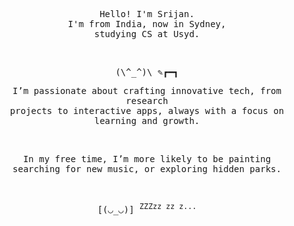 <p align="center">
  <samp>
    Hello! I'm Srijan. <br /> I'm from India, now in Sydney, <br /> studying CS at Usyd.
  </samp>
</p>

<br/>
<p align="center">
  <samp>
    (\^_^)\ ✎┏━┓
  </samp>
<p align="center">

<p align="center">
  <samp>
    I’m passionate about crafting innovative tech, from research  <br> projects to interactive apps, always with a focus on learning and growth.
  </samp>
</p>
<br/>

<p align="center">
  <samp>
    In my free time, I’m more likely to be painting <br /> 
    searching for new music, or exploring hidden parks.
  </samp>
</p>

<br/>
<p align="center">
  <samp>
    [(◡_◡)] <sup>ZZZzz zz z...</sup>
  </samp>
<p align="center">
  
